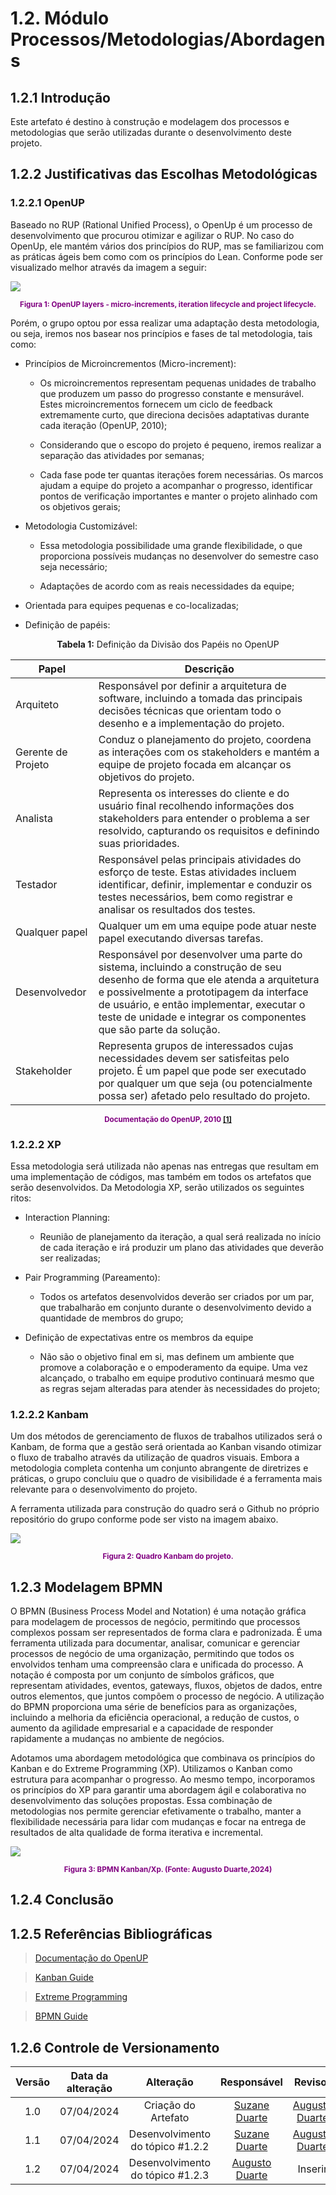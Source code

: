 # 1.2. Módulo Processos/Metodologias/Abordagens

## 1.2.1 Introdução 

Este artefato é destino à construção e modelagem dos processos e metodologias que serão utilizadas durante o desenvolvimento deste projeto.

## 1.2.2 Justificativas das Escolhas Metodológicas 

### 1.2.2.1 OpenUP

Baseado no RUP (Rational Unified Process), o OpenUp é um processo de desenvolvimento que procurou otimizar e agilizar o RUP. No caso do OpenUp, ele mantém vários dos princípios do RUP, mas se familiarizou com as práticas ágeis bem como com os princípios do Lean. Conforme pode ser visualizado melhor através da imagem a seguir: 

![](../assets/openup.jpg)
<center>
<small style="color: purple; font-weight: bold;">Figura 1: OpenUP layers - micro-increments, iteration lifecycle and project lifecycle.</small>
</center>

Porém, o grupo optou por essa realizar uma adaptação desta metodologia, ou seja, iremos nos basear nos princípios e fases de tal metodologia, tais como: 

- Princípios de Microincrementos (Micro-increment): 
    - Os microincrementos representam pequenas unidades de trabalho que produzem um passo do progresso constante e mensurável. Estes microincrementos fornecem um ciclo de feedback extremamente curto, que direciona decisões adaptativas durante cada iteração (OpenUP, 2010);
    
    - Considerando que o escopo do projeto é pequeno, iremos realizar a separação das atividades por semanas;

    - Cada fase pode ter quantas iterações forem necessárias. Os marcos ajudam a equipe do projeto a acompanhar o progresso, identificar pontos de verificação importantes e manter o projeto alinhado com os objetivos gerais; 


- Metodologia Customizável: 
    - Essa metodologia possibilidade uma grande flexibilidade, o que proporciona possíveis mudanças no desenvolver do semestre caso seja necessário; 

    - Adaptações de acordo com as reais necessidades da equipe; 

- Orientada para equipes pequenas e co-localizadas; 

- Definição de papéis: 

 <center><b>Tabela 1:</b> Definição da Divisão dos Papéis no OpenUP

| Papel              | Descrição                                                                                                                                                                                                                                                                                  |
| ------------------ | ------------------------------------------------------------------------------------------------------------------------------------------------------------------------------------------------------------------------------------------------------------------------------------------ |
| Arquiteto          | Responsável por definir a arquitetura de software, incluindo a tomada das principais decisões técnicas que orientam todo o desenho e a implementação do projeto.                                                                                                                           |
| Gerente de Projeto | Conduz o planejamento do projeto, coordena as interações com os stakeholders e mantém a equipe de projeto focada em alcançar os objetivos do projeto.                                                                                                                                      |
| Analista           | Representa os interesses do cliente e do usuário final recolhendo informações dos stakeholders para entender o problema a ser resolvido, capturando os requisitos e definindo suas prioridades.                                                                                            |
| Testador           | Responsável pelas principais atividades do esforço de teste. Estas atividades incluem identificar, definir, implementar e conduzir os testes necessários, bem como registrar e analisar os resultados dos testes.                                                                          |
| Qualquer papel     | Qualquer um em uma equipe pode atuar neste papel executando diversas tarefas.                                                                                                                                                                                                              |
| Desenvolvedor      | Responsável por desenvolver uma parte do sistema, incluindo a construção de seu desenho de forma que ele atenda a arquitetura e possivelmente a prototipagem da interface de usuário, e então implementar, executar o teste de unidade e integrar os componentes que são parte da solução. |
| Stakeholder        | Representa grupos de interessados cujas necessidades devem ser satisfeitas pelo projeto. É um papel que pode ser executado por qualquer um que seja (ou potencialmente possa ser) afetado pelo resultado do projeto.                                                                       |


<small style="color: purple; font-weight: bold;">Documentação do OpenUP, 2010 <a id="anchor_1" href="#REF1">[1]</a></small>
</center>

### 1.2.2.2 XP 

Essa metodologia será utilizada não apenas nas entregas que resultam em uma implementação de códigos, mas também em todos os artefatos que serão desenvolvidos. Da Metodologia XP, serão utilizados os seguintes ritos:

- Interaction Planning: 
    - Reunião de planejamento da iteração, a qual será realizada no início de cada iteração e irá produzir um plano das atividades que deverão ser realizadas; 

- Pair Programming (Pareamento): 
    - Todos os artefatos desenvolvidos deverão ser criados por um par, que trabalharão em conjunto durante o desenvolvimento devido a quantidade de membros do grupo; 

- Definição de expectativas entre os membros da equipe
    - Não são o objetivo final em si, mas definem um ambiente que promove a colaboração e o empoderamento da equipe. Uma vez alcançado, o trabalho em equipe produtivo continuará mesmo que as regras sejam alteradas para atender às necessidades do projeto; 

### 1.2.2.2 Kanbam 

Um dos métodos de gerenciamento de fluxos de trabalhos utilizados será o Kanbam, de forma que a gestão será orientada ao Kanban visando otimizar o fluxo de trabalho através da utilização de quadros visuais. Embora a metodologia completa contenha um conjunto abrangente de diretrizes e práticas, o grupo concluiu que o quadro de visibilidade é a ferramenta mais relevante para o desenvolvimento do projeto.

A ferramenta utilizada para construção do quadro será o Github no próprio repositório do grupo conforme pode ser visto na imagem abaixo. 

![](../assets/kanbam.png)
<center>
<small style="color: purple; font-weight: bold;">Figura 2: Quadro Kanbam do projeto.</small>
</center>


## 1.2.3 Modelagem BPMN 

O BPMN (Business Process Model and Notation) é uma notação gráfica para modelagem de processos de negócio, permitindo que processos complexos possam ser representados de forma clara e padronizada. É uma ferramenta utilizada para documentar, analisar, comunicar e gerenciar processos de negócio de uma organização, permitindo que todos os envolvidos tenham uma compreensão clara e unificada do processo. A notação é composta por um conjunto de símbolos gráficos, que representam atividades, eventos, gateways, fluxos, objetos de dados, entre outros elementos, que juntos compõem o processo de negócio. A utilização do BPMN proporciona uma série de benefícios para as organizações, incluindo a melhoria da eficiência operacional, a redução de custos, o aumento da agilidade empresarial e a capacidade de responder rapidamente a mudanças no ambiente de negócios.

Adotamos uma abordagem metodológica que combinava os princípios do Kanban e do Extreme Programming (XP). Utilizamos o Kanban como estrutura para acompanhar o progresso. Ao mesmo tempo, incorporamos os princípios do XP para garantir uma abordagem ágil e colaborativa no desenvolvimento das soluções propostas. Essa combinação de metodologias nos permite gerenciar efetivamente o trabalho, manter a flexibilidade necessária para lidar com mudanças e focar na entrega de resultados de alta qualidade de forma iterativa e incremental.

![](../assets/bpmn/bpmn_kanban_xp.png)
<center>
<small style="color: purple; font-weight: bold;">Figura 3: BPMN Kanban/Xp. (Fonte: Augusto Duarte,2024)</small>
</center>

## 1.2.4 Conclusão 

## 1.2.5 Referências Bibliográficas 

> <a id="REF1" href="https://www.utm.mx/~caff/doc/OpenUPWeb/">Documentação do OpenUP</a>

> <a id="REF2" href="https://kanban.university/kanban-guide/">Kanban Guide</a>

> <a id="REF3" href="http://www.extremeprogramming.org/">Extreme Programming</a>

> <a id="REF4" href="https://www.omg.org/bpmn/">BPMN Guide</a>

## 1.2.6 Controle de Versionamento 

| Versão | Data da alteração |            Alteração             |                   Responsável                    |                   Revisor                    | Data de revisão |
| :----: | :---------------: | :------------------------------: | :----------------------------------------------: | :------------------------------------------: | :-------------: |
|  1.0   |    07/04/2024     |       Criação do Artefato        | [Suzane Duarte](https://github.com/suzaneduarte) | [Augusto Duarte](https://github.com/Augcamp) |   07/04/2024    |
|  1.1   |    07/04/2024     | Desenvolvimento do tópico #1.2.2 | [Suzane Duarte](https://github.com/suzaneduarte) | [Augusto Duarte](https://github.com/Augcamp) |   07/04/2024    |
|  1.2   |    07/04/2024     | Desenvolvimento do tópico #1.2.3 |   [Augusto Duarte](https://github.com/Augcamp)   |                   Inserir                    |     Inserir     |


